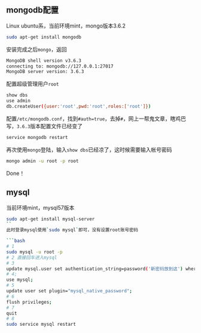## mongodb配置
Linux ubuntu系，当前环境mint，mongo版本3.6.2

```bash
sudo apt-get install mongodb
```

安装完成之后`mongo`，返回
```bash
MongoDB shell version v3.6.3
connecting to: mongodb://127.0.0.1:27017
MongoDB server version: 3.6.3
```

配置超级管理用户`root`

```bash
show dbs
use admin
db.createUser({user:'root',pwd:'root',roles:['root']})
```

配置`/etc/mongodb.conf`，找到`#auth=true`，去掉`#`，网上一帮鬼文章，瞎鸡巴写，`3.6.3`版本配置文件已经变了

```bash
service mongodb restart
```

再次使用`mongo`登陆，输入`show dbs`已经凉了，这时候需要输入帐号密码

```bash
mongo admin -u root -p root
```

Done！

## mysql

当前环境mint，mysql57版本

```bash
sudo apt-get install mysql-server
``
此时登录mysql使用`sudo mysql`即可，没有设置root账号密码

```bash
# 1
sudo mysql -u root -p
# 2 直接回车进入mysql
# 3
update mysql.user set authentication_string=password('新密码放到这') where user='root' and Host = 'localhost';
# 4;
use mysql;
# 5
update user set plugin="mysql_native_password";
# 6
flush privileges;
# 7
quit
# 8
sudo service mysql restart
```